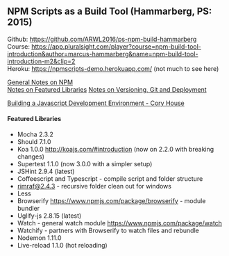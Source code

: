 ## NPM Scripts as a Build Tool (Hammarberg, PS: 2015)

Github: https://github.com/ARWL2016/ps-npm-build-hammarberg   
Course: https://app.pluralsight.com/player?course=npm-build-tool-introduction&author=marcus-hammarberg&name=npm-build-tool-introduction-m2&clip=2  
Heroku: https://npmscripts-demo.herokuapp.com/ (not much to see here)  

 [General Notes on NPM](notes/libraries.md)  
 [Notes on Featured Libraries](notes/libraries.md)
 [Notes on Versioning, Git and Deployment](notes/deployment.md)

 [Building a Javascript Development Environment - Cory House](https://github.com/ARWL2016/ps-javascript-dev-env)  

#### Featured Libraries 
- Mocha 2.3.2
- Should 7.1.0
- Koa 1.0.0 http://koajs.com/#introduction (now on 2.2.0 with breaking changes)
- Supertest 1.1.0  (now 3.0.0 with a simpler setup)
- JSHint 2.9.4 (latest)
- Coffeescript and Typescript - compile script and folder structure  
- rimraf@2.4.3 - recursive folder clean out for windows  
- Less 
- Browserify https://www.npmjs.com/package/browserify - module bundler  
- Uglify-js 2.8.15 (latest) 
- Watch - general watch module https://www.npmjs.com/package/watch 
- Watchify - partners with Browserify to watch files and rebundle  
- Nodemon 1.11.0 
- Live-reload 1.1.0 (hot reloading)




